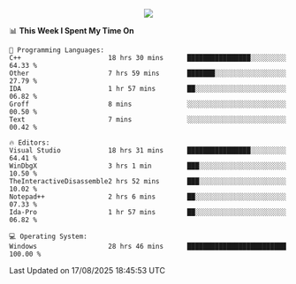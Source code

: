 <p align="center">
  <img src="https://readme-typing-svg.herokuapp.com?font=Cascadia+Code&weight=600&size=20&duration=5000&pause=1000&color=FFFFFF&center=true&vCenter=true&width=500&lines=IF+I'M+NOT+WORKING+-+IT+MEANS+I'M+DEAD+💀" />
</p>

<!--START_SECTION:waka-->
📊 **This Week I Spent My Time On** 

```text
💬 Programming Languages: 
C++                      18 hrs 30 mins      ████████████████░░░░░░░░░   64.33 % 
Other                    7 hrs 59 mins       ███████░░░░░░░░░░░░░░░░░░   27.79 % 
IDA                      1 hr 57 mins        ██░░░░░░░░░░░░░░░░░░░░░░░   06.82 % 
Groff                    8 mins              ░░░░░░░░░░░░░░░░░░░░░░░░░   00.50 % 
Text                     7 mins              ░░░░░░░░░░░░░░░░░░░░░░░░░   00.42 % 

🔥 Editors: 
Visual Studio            18 hrs 31 mins      ████████████████░░░░░░░░░   64.41 % 
WinDbgX                  3 hrs 1 min         ███░░░░░░░░░░░░░░░░░░░░░░   10.50 % 
TheInteractiveDisassemble2 hrs 52 mins       ███░░░░░░░░░░░░░░░░░░░░░░   10.02 % 
Notepad++                2 hrs 6 mins        ██░░░░░░░░░░░░░░░░░░░░░░░   07.33 % 
Ida-Pro                  1 hr 57 mins        ██░░░░░░░░░░░░░░░░░░░░░░░   06.82 % 

💻 Operating System: 
Windows                  28 hrs 46 mins      █████████████████████████   100.00 % 
```


 Last Updated on 17/08/2025 18:45:53 UTC
<!--END_SECTION:waka-->
